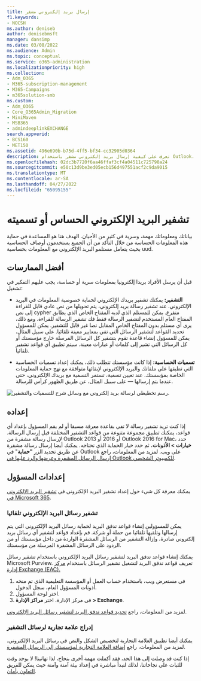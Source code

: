 ```yaml
---
title: إرسال بريد إلكتروني مشفر
f1.keywords:
- NOCSH
ms.author: deniseb
author: denisebmsft
manager: dansimp
ms.date: 03/08/2022
ms.audience: Admin
ms.topic: conceptual
ms.service: o365-administration
ms.localizationpriority: high
ms.collection:
- Adm_O365
- M365-subscription-management
- M365-Campaigns
- m365solution-smb
ms.custom:
- Adm_O365
- Core_O365Admin_Migration
- MiniMaven
- MSB365
- admindeeplinkEXCHANGE
search.appverid:
- BCS160
- MET150
ms.assetid: 496e690b-b75d-4ff5-bf34-cc32905d0364
description: تعرف على كيفية إرسال بريد إلكتروني مشفر باستخدام Outlook.
ms.openlocfilehash: 02dc3b7720f6aa46ffaf3cf4a04511c725798a24
ms.sourcegitcommit: e50c13d9be3ed05ecb156d497551acf2c9da9015
ms.translationtype: MT
ms.contentlocale: ar-SA
ms.lasthandoff: 04/27/2022
ms.locfileid: "65095155"
---
```

# <a name="encrypt-or-label-sensitive-email"></a>تشفير البريد الإلكتروني الحساس أو تسميته

بياناتك ومعلوماتك مهمة، وسرية في كثير من الأحيان. الهدف هنا هو المساعدة في حماية هذه المعلومات الحساسة من خلال التأكد من أن الجميع يستخدمون أوصاف الحساسية بحيث يتعامل مستلمو البريد الإلكتروني مع المعلومات بحساسية uud.

## <a name="best-practices"></a>أفضل الممارسات

قبل أن يرسل الأفراد بريدا إلكترونيا بمعلومات سرية أو حساسة، يجب عليهم التفكير في تشغيل:

- **التشفير:** يمكنك تشفير بريدك الإلكتروني لحماية خصوصية المعلومات في البريد الإلكتروني. عند تشفير رسالة بريد إلكتروني، يتم تحويلها من نص عادي قابل للقراءة إلى نص cypher متفرع. يمكن للمستلم الذي لديه المفتاح الخاص الذي يطابق المفتاح العام المستخدم لتشفير الرسالة فقط فك تشفير الرسالة للقراءة. ومع ذلك، يرى أي مستلم بدون المفتاح الخاص المقابل نصا غير قابل للتشفير. يمكن للمسؤول تحديد القواعد لتشفير الرسائل التي تفي بمعايير معينة تلقائيا. على سبيل المثال، يمكن للمسؤول إنشاء قاعدة تقوم بتشفير كل الرسائل المرسلة خارج مؤسستك أو كل الرسائل التي تشير إلى كلمات أو عبارات معينة. سيتم تطبيق أي قواعد تشفير تلقائيا.

- **تسميات الحساسية:** إذا كانت مؤسستك تتطلب ذلك، يمكنك إعداد تسميات الحساسية التي تطبقها على ملفاتك والبريد الإلكتروني لإبقائها متوافقة مع نهج حماية المعلومات الخاصة بمؤسستك. عند تعيين تسمية، تستمر التسمية مع بريدك الإلكتروني، حتى عندما يتم إرسالها &mdash; على سبيل المثال، عن طريق الظهور كرأس للرسالة.

![رسم تخطيطي لرسالة بريد إلكتروني مع وسائل شرح للتسميات والتشفير.](../media/m365-campaign-email-encrypt.png)

## <a name="set-it-up"></a>إعداده

إذا كنت تريد تشفير رسالة لا تفي بقاعدة معرفة مسبقا أو لم يقم المسؤول بإعداد أي قواعد، يمكنك تطبيق مجموعة متنوعة من قواعد التشفير المختلفة قبل إرسال الرسالة. لإرسال رسالة مشفرة من Outlook 2013 أو 2016 أو Outlook 2016 for Mac، حدد **خيارات > الأذونات**، ثم حدد خيار الحماية الذي تحتاجه. يمكنك أيضا إرسال رسالة مشفرة عن طريق تحديد الزر **"حماية**" في Outlook على ويب. لمزيد من المعلومات، راجع [إرسال الرسائل المشفرة وعرضها والرد عليها في Outlook للكمبيوتر الشخصي](https://support.microsoft.com/en-us/office/send-view-and-reply-to-encrypted-messages-in-outlook-for-pc-eaa43495-9bbb-4fca-922a-df90dee51980).

## <a name="admin-settings"></a>إعدادات المسؤول

يمكنك معرفة كل شيء حول إعداد تشفير البريد الإلكتروني في [تشفير البريد الإلكتروني في Microsoft 365](../compliance/email-encryption.md).

### <a name="automatically-encrypt-email-messages"></a>تشفير رسائل البريد الإلكتروني تلقائيا

يمكن للمسؤولين إنشاء قواعد تدفق البريد لحماية رسائل البريد الإلكتروني التي يتم إرسالها وتلقيها تلقائيا من حملة أو شركة. قم بإعداد قواعد لتشفير أي رسائل بريد إلكتروني صادرة، وإزالة التشفير من الرسائل المشفرة الواردة من داخل مؤسستك أو من الردود على الرسائل المشفرة المرسلة من مؤسستك.

يمكنك إنشاء قواعد تدفق البريد لتشفير رسائل البريد الإلكتروني باستخدام تشفير رسائل Microsoft Purview. تعريف قواعد تدفق البريد لتشغيل تشفير الرسائل باستخدام <a href="https://go.microsoft.com/fwlink/p/?linkid=2059104" target="_blank">مركز إدارة Exchange (EAC).</a>

1. في مستعرض ويب، باستخدام حساب العمل أو المؤسسة التعليمية الذي تم منحه أذونات المسؤول العام، سجل الدخول.
2. اختر لوحة المسؤول.
3. في مركز الإدارة، اختر **مراكز الإدارة > Exchange**.

لمزيد من المعلومات، راجع [تحديد قواعد تدفق البريد لتشفير رسائل البريد الإلكتروني](../compliance/define-mail-flow-rules-to-encrypt-email.md).

### <a name="brand-your-encryption-messages"></a>إدراج علامة تجارية لرسائل التشفير

يمكنك أيضا تطبيق العلامة التجارية لتخصيص الشكل والنص في رسائل البريد الإلكتروني. لمزيد من المعلومات، راجع [إضافة العلامة التجارية لمؤسستك إلى الرسائل المشفرة](../compliance/email-encryption.md).

إذا كنت قد وصلت إلى هذا الحد، فقد أكملت مهمة أخرى بنجاح، لذا تهانينا! لا يوجد وقت للثبات على نجاحاتنا، لذلك لنبدأ مباشرة في إعداد بيئة آمنة وآمنة حيث يمكن للفريق [التعاون بأمان](m365bp-collaborate-share-securely.md). 

